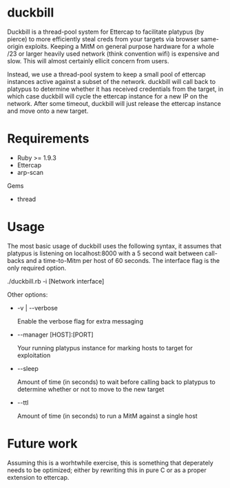 duckbill
========

Duckbill is a thread-pool system for Ettercap to facilitate platypus (by pierce) to more efficiently steal creds from your targets via browser same-origin exploits.  Keeping a MitM on general purpose hardware for a whole /23 or larger heavily used network (think convention wifi) is expensive and slow.  This will almost certainly ellicit concern from users.

Instead, we use a thread-pool system to keep a small pool of ettercap instances active against a subset of the network.  duckbill will call back to platypus to determine whether it has received credentials from the target, in which case duckbill will cycle the ettercap instance for a new IP on the network.  After some timeout, duckbill will just release the ettercap instance and move onto a new target.

Requirements
============

* Ruby >= 1.9.3
* Ettercap
* arp-scan

Gems

* thread

Usage
=====

The most basic usage of duckbill uses the following syntax, it assumes that platypus is listening on localhost:8000 with a 5 second wait between call-backs and a time-to-Mitm per host of 60 seconds.  The interface flag is the only required option.

./duckbill.rb -i [Network interface]

Other options:

* -v | --verbose

	Enable the verbose flag for extra messaging

* --manager [HOST]:[PORT]

	Your running platypus instance for marking hosts to target for exploitation 

* --sleep

	Amount of time (in seconds) to wait before calling back to platypus to determine whether or not to move to the new target

* --ttl

	Amount of time (in seconds) to run a MitM against a single host


Future work
===========

Assuming this is a worhtwhile exercise, this is something that deperately needs to be optimized; either by rewriting this in pure C or as a proper extension to ettercap.
